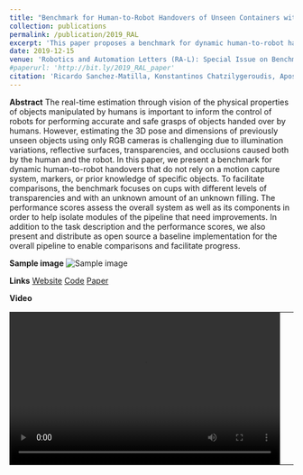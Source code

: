 ```yaml
---
title: "Benchmark for Human-to-Robot Handovers of Unseen Containers with Unknown Filling"
collection: publications
permalink: /publication/2019_RAL
excerpt: 'This paper proposes a benchmark for dynamic human-to-robot handovers that do not rely on a motion capture system, markers, or prior knowledge of specific objects.'
date: 2019-12-15
venue: 'Robotics and Automation Letters (RA-L): Special Issue on Benchmarking Protocols for Robotic Manipulation - To Appear, 2019'
#paperurl: 'http://bit.ly/2019_RAL_paper'
citation: 'Ricardo Sanchez-Matilla, Konstantinos Chatzilygeroudis, Apostolos Modas, Nuno Ferreira Duarte, Alessio Xompero, Pascal Frossard, Aude Billard, and Andrea Cavallaro. &quot;Benchmark for Human-to-Robot Handovers of Unseen Containers with Unknown Filling.&quot; <i>Robotics and Automation Letters (RA-L): Special Issue on Benchmarking Protocols for Robotic Manipulation</i>.'
---
```

**Abstract**
The real-time estimation through vision of the physical properties of objects manipulated by humans is important to inform the control of robots for performing accurate and safe grasps of objects handed over by humans. However, estimating the 3D pose and dimensions of previously unseen objects using only RGB cameras is challenging due to illumination variations, reflective surfaces, transparencies, and occlusions caused both by the human and the robot. In this paper, we present a benchmark for dynamic human-to-robot handovers that do not rely on a motion capture system, markers, or prior knowledge of specific objects. To facilitate comparisons, the benchmark focuses on cups with different levels of transparencies and with an unknown amount of an unknown filling. The performance scores assess the overall system as well as its components in order to help isolate modules of the pipeline that need improvements. In addition to the task description and the performance scores, we also present and distribute as open source a baseline implementation for the overall pipeline to enable comparisons and facilitate progress. 

**Sample image**
![Sample image](https://risama.github.io/files/2019_RAL/handover.gif)

**Links**
[Website](http://corsmal.eecs.qmul.ac.uk/benchmark.html)
[Code](https://github.com/CORSMAL/Benchmark)
[Paper](Coming_soon)

**Video**
<table align="center" style="border:0px;padding-left:0px"> 
    <tr>
     <td width="20%" style="border:0px;padding:0px">
		<video width="480" height="270" controls autoplay>
		<source src="https://risama.github.io/files/2019_RAL/benchmark.mp4" type="video/mp4">
		Your browser does not support the video tag.
		</video>
	</td>
	</tr>
</table>